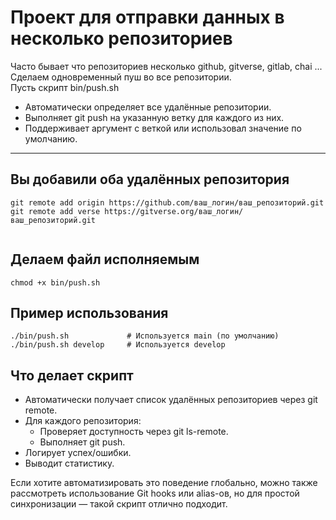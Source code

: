 # Проект для отправки данных в несколько репозиториев
Часто бывает что репозиториев несколько github, gitverse, gitlab, chai ... 
Сделаем одновременный пуш во все репозитории.  
Пусть скрипт bin/push.sh
- Автоматически определяет все удалённые репозитории.
- Выполняет git push на указанную ветку для каждого из них.
- Поддерживает аргумент с веткой или использовал значение по умолчанию.
---

## Вы добавили оба удалённых репозитория
```shell
git remote add origin https://github.com/ваш_логин/ваш_репозиторий.git
git remote add verse https://gitverse.org/ваш_логин/ваш_репозиторий.git
  
```

## Делаем файл исполняемым
```shell
chmod +x bin/push.sh
```

## Пример использования
```shell
./bin/push.sh             # Используется main (по умолчанию)
./bin/push.sh develop     # Используется develop
```
## Что делает скрипт

- Автоматически получает список удалённых репозиториев через git remote.
- Для каждого репозитория:
  - Проверяет доступность через git ls-remote.
  - Выполняет git push.
- Логирует успех/ошибки.
- Выводит статистику.

Если хотите автоматизировать это поведение глобально, можно также рассмотреть использование Git hooks или alias-ов, но для простой синхронизации — такой скрипт отлично подходит.